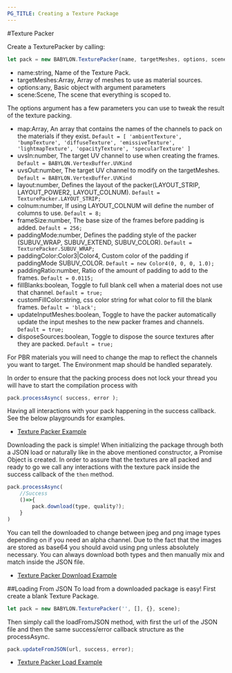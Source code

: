 ```yaml
---
PG_TITLE: Creating a Texture Package
---
```


#Texture Packer

Create a TexturePacker by calling:
```javascript
let pack = new BABYLON.TexturePacker(name, targetMeshes, options, scene);
```

- name:string, Name of the Texture Pack.
- targetMeshes:Array<AbstractMesh>, Array of meshes to use as material sources.
- options:any, Basic object with argument parameters
- scene:Scene, The scene that everything is scoped to.

The options argument has a few parameters you can use to tweak the result of the texture packing.
- map:Array<string>, An array that contains the names of the channels to pack on the materials if they exist.  `Default = [ 'ambientTexture', 'bumpTexture', 'diffuseTexture', 'emissiveTexture', 'lightmapTexture', 'opacityTexture', 'specularTexture' ]`
- uvsIn:number, The target UV channel to use when creating the frames. `Default = BABYLON.VertexBuffer.UVKind`
- uvsOut:number, The target UV channel to modify on the targetMeshes. `Default = BABYLON.VertexBuffer.UVKind`
- layout:number, Defines the layout of the packer(LAYOUT_STRIP, LAYOUT_POWER2, LAYOUT_COLNUM). `Default = TexturePacker.LAYOUT_STRIP;`
- colnum:number, If using LAYOUT_COLNUM will define the number of columns to use. `Default = 8;`
- frameSize:number, The base size of the frames before padding is added. `Default = 256;`
- paddingMode:number, Defines the padding style of the packer (SUBUV_WRAP, SUBUV_EXTEND, SUBUV_COLOR). `Default = TexturePacker.SUBUV_WRAP;`
- paddingColor:Color3|Color4, Custom color of the padding if paddingMode SUBUV_COLOR. `Default = new Color4(0, 0, 0, 1.0);`
- paddingRatio:number, Ratio of the amount of padding to add to the frames. `Default = 0.0115;`
- fillBlanks:boolean, Toggle to full blank cell when a material does not use that channel. `Default = true;`
- customFillColor:string, css color string for what color to fill the blank frames. `Default = 'black';`
- updateInputMeshes:boolean, Toggle to have the packer automatically update the input meshes to the new packer frames and channels. `Default = true;`
- disposeSources:boolean, Toggle to dispose the source textures after they are packed. `Default = true;`

For PBR materials you will need to change the map to reflect the channels you want to target.  The Environment map should be handled separately.

In order to ensure that the packing process does not lock your thread you will have to start the compilation process with
```javascript
pack.processAsync( success, error );
```
Having all interactions with your pack happening in the success callback. See the below playgrounds for examples.

* [Texture Packer Example](https://www.babylonjs-playground.com/#TQ408M)

Downloading the pack is simple! When initializing the package through both a JSON load or naturally like in the above mentioned constructor, a Promise Object is created.
In order to assure that the textures are all packed and ready to go we call any interactions with the texture pack inside the success callback of the `then` method.
```javascript
pack.processAsync(
    //Success
    ()=>{
        pack.download(type, quality?);
    }
)  
```
You can tell the downloaded to change between jpeg and png image types depending on if you need an alpha channel.  Due to the fact that the images are stored as base64 you should avoid using png unless absolutely necessary.  You can always download both types and then manually mix and match inside the JSON file.

* [Texture Packer Download Example](https://www.babylonjs-playground.com/#TQ408M#1)

##Loading From JSON
To load from a downloaded package is easy! First create a blank Texture Package.
```javascript
let pack = new BABYLON.TexturePacker('', [], {}, scene);
```

Then simply call the loadFromJSON method, with first the url of the JSON file and then the same success/error callback structure as the processAsync.

```javascript
pack.updateFromJSON(url, success, error);
```

* [Texture Packer Load Example](https://www.babylonjs-playground.com/#TQ408M#2)

